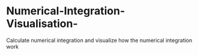 # Numerical-Integration-Visualisation-
Calculate numerical integration and visualize how the numerical integration work
